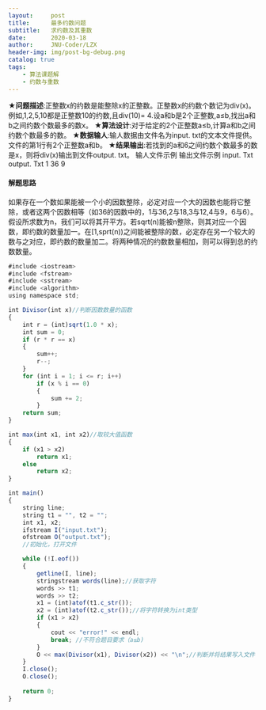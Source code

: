 ```yaml
---
layout:     post
title:      最多约数问题
subtitle:   求约数及其重数
date:       2020-03-18
author:     JNU-Coder/LZX
header-img: img/post-bg-debug.png
catalog: true
tags:
    - 算法课题解
    - 约数与重数 
---
```


★**问题描述**:正整数x的约数是能整除x的正整数。正整数x的约数个数记为div(x)。例如,1,2,5,10都是正整数10的约数,且div(10)= 4.设a和b是2个正整数,a≤b,找出a和b之间约数个数最多的数x。
★**算法设计**:对于给定的2个正整数a≤b,计算a和b之间约数个数最多的数。
★**数据输人**:输人数据由文件名为input. txt的文本文件提供。文件的第1行有2个正整数a和b。
★**结果输出**:若找到的a和6之间约数个数最多的数是x，则将div(x)输出到文件output. txt。
输人文件示例         输出文件示例
input. Txt              output. Txt
1 36                  9

#### 解题思路
如果存在一个数如果能被一个小的因数整除，必定对应一个大的因数也能将它整除，或者这两个因数相等（如36的因数中的，1与36,2与18,3与12,4与9，6与6）。假设所求数为n，我们可以将其开平方。若sqrt(n)能被n整除，则其对应一个因数，即约数的数量加一。在[1,sprt(n))之间能被整除的数，必定存在另一个较大的数与之对应，即约数的数量加二。将两种情况的约数数量相加，则可以得到总的约数数量。

``` javascript
#include <iostream>
#include <fstream>
#include <sstream>
#include <algorithm>
using namespace std;

int Divisor(int x)//判断因数数量的函数
{
    int r = (int)sqrt(1.0 * x);
    int sum = 0;
    if (r * r == x)
    {
        sum++;
        r--;
    }
    for (int i = 1; i <= r; i++)
        if (x % i == 0)
        {
            sum += 2;
        }
    return sum;
}

int max(int x1, int x2)//取较大值函数
{
    if (x1 > x2)
        return x1;
    else
        return x2;
}

int main()
{
    string line;
    string t1 = "", t2 = "";
    int x1, x2;
    ifstream I("input.txt");
    ofstream O("output.txt");
    //初始化，打开文件

    while (!I.eof())
    {
        getline(I, line);
        stringstream words(line);//获取字符
        words >> t1;
        words >> t2;
        x1 = (int)atof(t1.c_str());
        x2 = (int)atof(t2.c_str());//将字符转换为int类型
        if (x1 > x2)
        {
            cout << "error!" << endl;
            break; //不符合题目要求（a≤b)
        }
        O << max(Divisor(x1), Divisor(x2)) << "\n";//判断并将结果写入文件
    }
    I.close();
    O.close();
    
	return 0;
}

```
